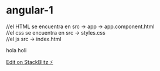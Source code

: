 # angular-1

//el HTML se encuentra en src -> app -> app.component.html
<br>
//el css se encuentra en  src -> styles.css
<br>
//el js src -> index.html


hola holi

[Edit on StackBlitz ⚡️](https://stackblitz.com/edit/angular-yu778b)
